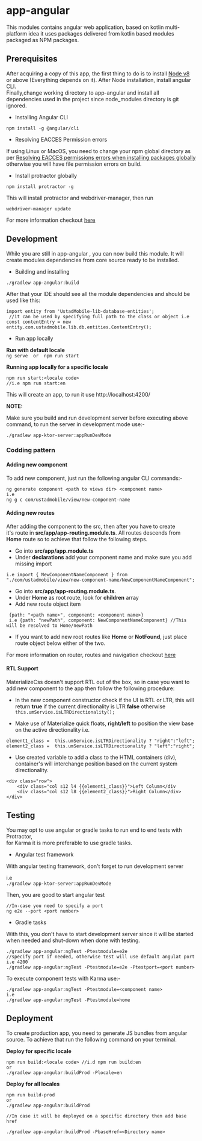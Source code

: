   
# app-angular 
This modules contains angular web application, based on kotlin multi-platform idea it uses packages delivered from kotlin based modules packaged as NPM packages.    
    
## Prerequisites   
 After acquiring a copy of this app, the first thing to do is to install [Node v8](https://nodejs.org/en/download/)  or above (Everything depends on it). After Node installation, install angular CLI.    
Finally,change working directory to app-angular and install all dependencies used in the project since node_modules directory is git ignored.     
    
* Installing Angular CLI    
  
``` npm install -g @angular/cli ```
* Resolving EACCES Permission errors  
  
If using Linux or MacOS, you need to change your npm global directory as per [Resolving EACCES permissions errors when installing packages globally](https://docs.npmjs.com/resolving-eacces-permissions-errors-when-installing-packages-globally)    
otherwise you will have file permission errors on build.    
  
* Install protractor globally  
  
```npm install protractor -g```  

 This will install protractor and webdriver-manager, then run   
 
 ```webdriver-manager update ``` 
 
For more information checkout [here](http://www.protractortest.org/#/tutorial)  
  
## Development 
While you are still in app-angular , you can now build this module. It will create modules dependencies from core source ready to be installed.    
    
* Building and installing

```./gradlew app-angular:build```

 After that your IDE should see all the module dependencies and should be used like this: 
 
```
import entity from 'UstadMobile-lib-database-entities';    
 //it can be used by specifying full path to the class or object i.e const contentEntry = new entity.com.ustadmobile.lib.db.entities.ContentEntry();
``` 
 
* Run app locally  
  
**Run with default locale**  
```ng serve  or  npm run start```

**Running app locally for a specific locale**    
```
npm run start:<locale code>   
//i.e npm run start:en  
```
This will create an app, to run it use http://localhost:4200/   
  
**NOTE:**  
  
Make sure you build and run development server before executing above command, to run the server in development mode use:-  
  
```./gradlew app-ktor-server:appRunDevMode``` 

### Codding pattern  
#### Adding new component  
To add new component, just run the following angular CLI commands:-  
  
```
ng generate component <path to views dir> <component name>  
i.e 
ng g c com/ustadmobile/view/new-component-name  
```   
#### Adding new routes  
  
After adding the component to the src, then after you have to create   
it's route in **src/app/app-routing.module.ts**. All routes descends from **Home** route so to achieve that follow the following steps.  
  
* Go into **src/app/app.module.ts**  
* Under **declarations** add your component name and make sure you add missing import  
```
i.e import { NewComponentNameComponent } from "./com/ustadmobile/view/new-component-name/NewComponentNameComponent";  
```  
* Go into **src/app/app-routing.module.ts**.  
* Under **Home** as root route, look for **children** array  
* Add new route object item  
```   
 {path: "<path name>", component: <component name>}  
 i.e {path: "newPath", component: NewComponentNameComponent} //This will be resolved to Home/newPath
 ```  
* If you want to add new root routes like **Home** or **NotFound**, just place route object below either of the two.  
  
For more information on router, routes and navigation checkout [here](https://angular.io/guide/router)  
  
#### RTL Support  
MaterializeCss doesn't support RTL out of the box, so in case you want to add new component to the app then follow the following procedure:  
  
* In the new component constructor check if the UI is RTL or LTR, this will return **true** if the current directionality is LTR **false** otherwise  
```this.umService.isLTRDirectionality();```  
  
* Make use of Materialize quick floats, **right/left** to position the view base on the active directionality i.e.  
```
element1_class =  this.umService.isLTRDirectionality ? "right":"left";  
element2_class =  this.umService.isLTRDirectionality ? "left":"right";  
```  
* Use created variable to add a class to the HTML containers (div), container's will interchange position based on the current system directionality.  
```  
<div class="row">
	<div class="col s12 l4 {{element1_class}}">Left Column</div
	<div class="col s12 l8 {{element2_class}}">Right Column</div>
</div>  
```  
  
## Testing 
You may opt to use angular or gradle tasks to run end to end tests  with Protractor,  
 for Karma it is more preferable to use gradle tasks.  
  
* Angular test framework  
  
With angular testing framework, don't forget to run development server  
  
i.e  
```./gradlew app-ktor-server:appRunDevMode``` 

Then, you are good to start angular test  
  
``` ng e2e
//In-case you need to specify a port  
ng e2e --port <port number>
``` 
 
* Gradle tasks  
  
With this, you don't have to start development server since it will be started when needed and shut-down when done with testing.  
  
    
```
./gradlew app-angular:ngTest -Ptestmodule=e2e   
//specify port if needed, otherwise test will use default angulat port i.e 4200  
./gradlew app-angular:ngTest -Ptestmodule=e2e -Ptestport=<port number>  
```

To execute component tests with Karma use:-  
```
./gradlew app-angular:ngTest -Ptestmodule=<component name>   
i.e  
./gradlew app-angular:ngTest -Ptestmodule=home  
```
  
## Deployment 

To create production app, you need to generate JS bundles from angular source. To achieve that run the following command on your terminal.    
  
**Deploy for specific locale**  
  
```
npm run build:<locale code> //i.d npm run build:en  
or   
./gradlew app-angular:buildProd -Plocale=en  
```

**Deploy for all locales**  

```
npm run build-prod   
or  
./gradlew app-angular:buildProd  
  
//In case it will be deployed on a specific directory then add base href

./gradlew app-angular:buildProd -PbaseHref=<Directory name>  
```
